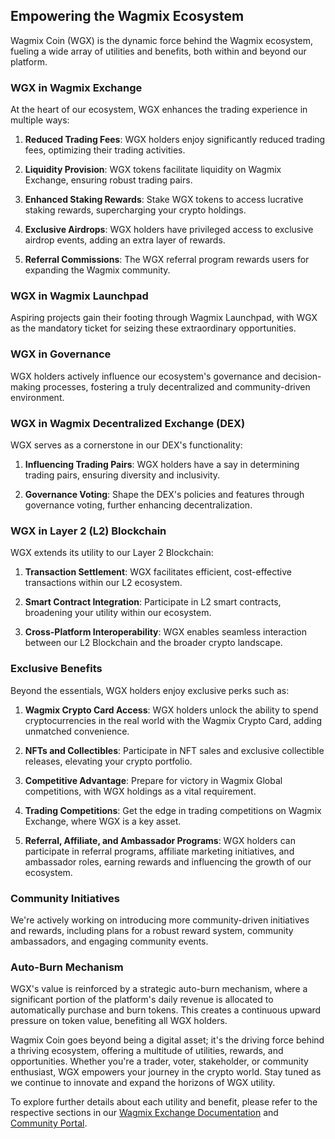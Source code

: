 ## Empowering the Wagmix Ecosystem

Wagmix Coin (WGX) is the dynamic force behind the Wagmix ecosystem, fueling a wide array of utilities and benefits, both within and beyond our platform.

### **WGX in Wagmix Exchange**

At the heart of our ecosystem, WGX enhances the trading experience in multiple ways:

1. **Reduced Trading Fees**: WGX holders enjoy significantly reduced trading fees, optimizing their trading activities.

2. **Liquidity Provision**: WGX tokens facilitate liquidity on Wagmix Exchange, ensuring robust trading pairs.

3. **Enhanced Staking Rewards**: Stake WGX tokens to access lucrative staking rewards, supercharging your crypto holdings.

4. **Exclusive Airdrops**: WGX holders have privileged access to exclusive airdrop events, adding an extra layer of rewards.

5. **Referral Commissions**: The WGX referral program rewards users for expanding the Wagmix community.

### **WGX in Wagmix Launchpad**

Aspiring projects gain their footing through Wagmix Launchpad, with WGX as the mandatory ticket for seizing these extraordinary opportunities.

### **WGX in Governance**

WGX holders actively influence our ecosystem's governance and decision-making processes, fostering a truly decentralized and community-driven environment.

### **WGX in Wagmix Decentralized Exchange (DEX)**

WGX serves as a cornerstone in our DEX's functionality:

1. **Influencing Trading Pairs**: WGX holders have a say in determining trading pairs, ensuring diversity and inclusivity.

2. **Governance Voting**: Shape the DEX's policies and features through governance voting, further enhancing decentralization.

### **WGX in Layer 2 (L2) Blockchain**

WGX extends its utility to our Layer 2 Blockchain:

1. **Transaction Settlement**: WGX facilitates efficient, cost-effective transactions within our L2 ecosystem.

2. **Smart Contract Integration**: Participate in L2 smart contracts, broadening your utility within our ecosystem.

3. **Cross-Platform Interoperability**: WGX enables seamless interaction between our L2 Blockchain and the broader crypto landscape.

### **Exclusive Benefits**

Beyond the essentials, WGX holders enjoy exclusive perks such as:

1. **Wagmix Crypto Card Access**: WGX holders unlock the ability to spend cryptocurrencies in the real world with the Wagmix Crypto Card, adding unmatched convenience.

2. **NFTs and Collectibles**: Participate in NFT sales and exclusive collectible releases, elevating your crypto portfolio.

3. **Competitive Advantage**: Prepare for victory in Wagmix Global competitions, with WGX holdings as a vital requirement.

4. **Trading Competitions**: Get the edge in trading competitions on Wagmix Exchange, where WGX is a key asset.

5. **Referral, Affiliate, and Ambassador Programs**: WGX holders can participate in referral programs, affiliate marketing initiatives, and ambassador roles, earning rewards and influencing the growth of our ecosystem.

### **Community Initiatives**

We're actively working on introducing more community-driven initiatives and rewards, including plans for a robust reward system, community ambassadors, and engaging community events.

### **Auto-Burn Mechanism**

WGX's value is reinforced by a strategic auto-burn mechanism, where a significant portion of the platform's daily revenue is allocated to automatically purchase and burn tokens. This creates a continuous upward pressure on token value, benefiting all WGX holders.

Wagmix Coin goes beyond being a digital asset; it's the driving force behind a thriving ecosystem, offering a multitude of utilities, rewards, and opportunities. Whether you're a trader, voter, stakeholder, or community enthusiast, WGX empowers your journey in the crypto world. Stay tuned as we continue to innovate and expand the horizons of WGX utility.

To explore further details about each utility and benefit, please refer to the respective sections in our [Wagmix Exchange Documentation](#) and [Community Portal](#).
